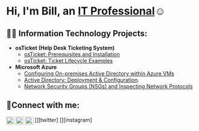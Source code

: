<h1>Hi, I'm Bill, an <a href="https://linkedin.com/in/Josh">IT Professional</a>☺</h1>

<h2>👨‍💻 Information Technology Projects:</h2>

- <b>osTicket (Help Desk Ticketing System)</b>
  - [osTicket: Prerequisites and Installation](https://github.com/billperez92/osticket-prereqs)
  - [osTicket: Ticket Lifecycle Examples](https://github.com/billperez92/ticket-lifecycle)
- <b>Microsoft Azure</b>
  - [Configuring On-premises Active Directory within Azure VMs](https://github.com/billperez92/ad-azuresetup)
  - [Active Directory: Deployment & Configuration](https://github.com/billperez92/ad-deployment-configuration).
  - [Network Security Groups (NSGs) and Inspecting Network Protocols](https://github.com/billperez92/azure-network-protocols)

<h2>🤳Connect with me:</h2>

[<img align="left" alt="Josh | Twitter" width="22px" src="https://cdn.jsdelivr.net/npm/simple-icons@v3/icons/twitter.svg" />][twitter]
[<img align="left" alt="Josh | LinkedIn" width="22px" src="https://cdn.jsdelivr.net/npm/simple-icons@v3/icons/linkedin.svg" />][linkedin]
[<img align="left" alt="Josh | Instagram" width="22px" src="https://cdn.jsdelivr.net/npm/simple-icons@v3/icons/instagram.svg" />][instagram]

[linkedin]: https://www.linkedin.com/in/billbperez/
